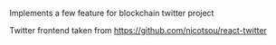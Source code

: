Implements a few feature for blockchain twitter project

Twitter frontend taken from https://github.com/nicotsou/react-twitter
